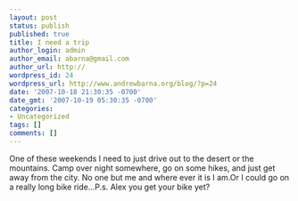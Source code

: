 ```yaml
---
layout: post
status: publish
published: true
title: I need a trip
author_login: admin
author_email: abarna@gmail.com
author_url: http://
wordpress_id: 24
wordpress_url: http://www.andrewbarna.org/blog/?p=24
date: '2007-10-18 21:30:35 -0700'
date_gmt: '2007-10-19 05:30:35 -0700'
categories:
- Uncategorized
tags: []
comments: []
---
```

One of these weekends I need to just drive out to the desert or the mountains. Camp over night somewhere, go on some hikes, and just get away from the city. No one but me and where ever it is I am.Or I could go on a really long bike ride...P.s. Alex you get your bike yet?
